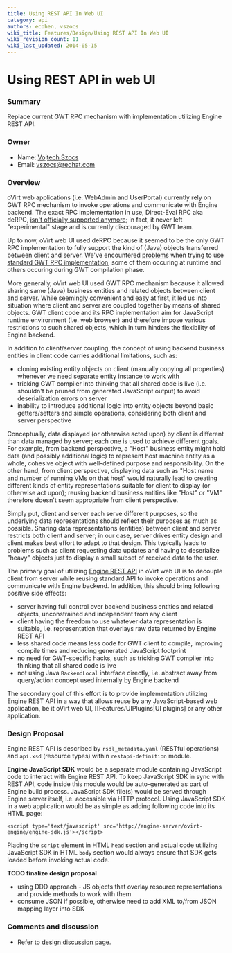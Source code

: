 ```yaml
---
title: Using REST API In Web UI
category: api
authors: ecohen, vszocs
wiki_title: Features/Design/Using REST API In Web UI
wiki_revision_count: 11
wiki_last_updated: 2014-05-15
---
```


# Using REST API in web UI

### Summary

Replace current GWT RPC mechanism with implementation utilizing Engine REST API.

### Owner

*   Name: [Vojtech Szocs](User:Vszocs)
*   Email: <vszocs@redhat.com>

### Overview

oVirt web applications (i.e. WebAdmin and UserPortal) currently rely on GWT RPC mechanism to invoke operations and communicate with Engine backend. The exact RPC implementation in use, Direct-Eval RPC aka deRPC, [isn't officially supported anymore](http://www.gwtproject.org/doc/latest/DevGuideServerCommunication.html#DevGuideDeRPC); in fact, it never left "experimental" stage and is currently discouraged by GWT team.

Up to now, oVirt web UI used deRPC because it seemed to be the only GWT RPC implementation to fully support the kind of (Java) objects transferred between client and server. We've encountered [problems](http://gerrit.ovirt.org/#/c/19122/) when trying to use [standard GWT RPC implementation](http://www.gwtproject.org/doc/latest/DevGuideServerCommunication.html#DevGuideCreatingServices), some of them occuring at runtime and others occuring during GWT compilation phase.

More generally, oVirt web UI used GWT RPC mechanism because it allowed sharing same (Java) business entities and related objects between client and server. While seemingly convenient and easy at first, it led us into situation where client and server are coupled together by means of shared objects. GWT client code and its RPC implementation aim for JavaScript runtime environment (i.e. web browser) and therefore impose various restrictions to such shared objects, which in turn hinders the flexibility of Engine backend.

In addition to client/server coupling, the concept of using backend business entities in client code carries additional limitations, such as:

*   cloning existing entity objects on client (manually copying all properties) whenever we need separate entity instance to work with
*   tricking GWT compiler into thinking that all shared code is live (i.e. shouldn't be pruned from generated JavaScript output) to avoid deserialization errors on server
*   inability to introduce additional logic into entity objects beyond basic getters/setters and simple operations, considering both client and server perspective

Conceptually, data displayed (or otherwise acted upon) by client is different than data managed by server; each one is used to achieve different goals. For example, from backend perspective, a "Host" business entity might hold data (and possibly additional logic) to represent host machine entity as a whole, cohesive object with well-defined purpose and responsibility. On the other hand, from client perspective, displaying data such as "Host name and number of running VMs on that host" would naturally lead to creating different kinds of entity representations suitable for client to display (or otherwise act upon); reusing backend business entities like "Host" or "VM" therefore doesn't seem appropriate from client perspective.

Simply put, client and server each serve different purposes, so the underlying data representations should reflect their purposes as much as possible. Sharing data representations (entities) between client and server restricts both client and server; in our case, server drives entity design and client makes best effort to adapt to that design. This typically leads to problems such as client requesting data updates and having to deserialize "heavy" objects just to display a small subset of received data to the user.

The primary goal of utilizing [Engine REST API](REST-Api) in oVirt web UI is to decouple client from server while reusing standard API to invoke operations and communicate with Engine backend. In addition, this should bring following positive side effects:

*   server having full control over backend business entities and related objects, unconstrained and independent from any client
*   client having the freedom to use whatever data representation is suitable, i.e. representation that overlays raw data returned by Engine REST API
*   less shared code means less code for GWT client to compile, improving compile times and reducing generated JavaScript footprint
*   no need for GWT-specific hacks, such as tricking GWT compiler into thinking that all shared code is live
*   not using Java `BackendLocal` interface directly, i.e. abstract away from query/action concept used internally by Engine backend

The secondary goal of this effort is to provide implementation utilizing Engine REST API in a way that allows reuse by any JavaScript-based web application, be it oVirt web UI, [[Features/UIPlugins|UI plugins] or any other application.

### Design Proposal

Engine REST API is described by `rsdl_metadata.yaml` (RESTful operations) and `api.xsd` (resource types) within `restapi-definition` module.

**Engine JavaScript SDK** would be a separate module containing JavaScript code to interact with Engine REST API. To keep JavaScript SDK in sync with REST API, code inside this module would be auto-generated as part of Engine build process. JavaScript SDK file(s) would be served through Engine server itself, i.e. accessible via HTTP protocol. Using JavaScript SDK in a web application would be as simple as adding following code into its HTML page:

    <script type='text/javascript' src='http://engine-server/ovirt-engine/engine-sdk.js'></script>

Placing the `script` element in HTML `head` section and actual code utilizing JavaScript SDK in HTML `body` section would always ensure that SDK gets loaded before invoking actual code.

**TODO finalize design proposal**

*   using DDD approach - JS objects that overlay resource representations and provide methods to work with them
*   consume JSON if possible, otherwise need to add XML to/from JSON mapping layer into SDK

### Comments and discussion

*   Refer to [design discussion page](Talk:Features/Design/Using_REST_API_In_Web_UI).
